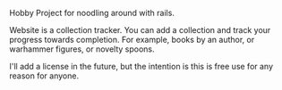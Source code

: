 Hobby Project for noodling around with rails.

Website is a collection tracker.  You can add a collection and track your progress towards completion.  For example, books by an author, or warhammer figures, or novelty spoons.

I'll add a license in the future, but the intention is this is free use for any reason for anyone.
